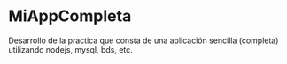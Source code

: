 # MiAppCompleta
Desarrollo de la practica que consta de una aplicación sencilla (completa) utilizando nodejs, mysql, bds, etc.
